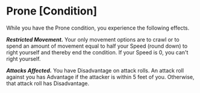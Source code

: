 # Prone [Condition]

While you have the Prone condition, you experience the following effects.

**_Restricted Movement._** Your only movement options are to crawl or to spend an amount of movement equal to half your Speed (round down) to right yourself and thereby end the condition. If your Speed is 0, you can't right yourself.

**_Attacks Affected._** You have Disadvantage on attack rolls. An attack roll against you has Advantage if the attacker is within 5 feet of you. Otherwise, that attack roll has Disadvantage.